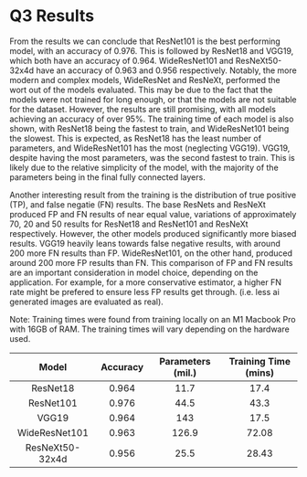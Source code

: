 # Q3 Results

From the results we can conclude that ResNet101 is the best performing model, with an accuracy of 0.976. This is followed by ResNet18 and VGG19, which both have an accuracy of 0.964. WideResNet101 and ResNeXt50-32x4d have an accuracy of 0.963 and 0.956 respectively. Notably, the more modern and complex models, WideResNet and ResNeXt, performed the wort out of the models evaluated. This may be due to the fact that the models were not trained for long enough, or that the models are not suitable for the dataset. However, the results are still promising, with all models achieving an accuracy of over 95%. The training time of each model is also shown, with ResNet18 being the fastest to train, and WideResNet101 being the slowest. This is expected, as ResNet18 has the least number of parameters, and WideResNet101 has the most (neglecting VGG19). VGG19, despite having the most parameters, was the second fastest to train. This is likely due to the relative simplicity of the model, with the majority of the parameters being in the final fully connected layers.

Another interesting result from the training is the distribution of true positive (TP), and false negatie (FN) results. The base ResNets and ResNeXt produced FP and FN results of near equal value, variations of approximately 70, 20 and 50 results for ResNet18 and ResNet101 and ResNeXt respectively. However, the other models produced significantly more biased results. VGG19 heavily leans towards false negative results, with around 200 more FN results than FP. WideResNet101, on the other hand, produced around 200 more FP results than FN. This comparison of FP and FN results are an important consideration in model choice, depending on the application. For example, for a more conservative estimator, a higher FN rate might be prefered to ensure less FP results get through. (i.e. less ai generated images are evaluated as real).

Note: Training times were found from training locally on an M1 Macbook Pro with 16GB of RAM. The training times will vary depending on the hardware used.

|      Model      | Accuracy | Parameters (mil.) | Training Time (mins) |
|:---------------:|:--------:|:-----------------:|:--------------------:|
|     ResNet18    |   0.964  |        11.7       |         17.4         |
|    ResNet101    |   0.976  |        44.5       |         43.3         |
|      VGG19      |   0.964  |        143        |         17.5         |
|  WideResNet101  |   0.963  |       126.9       |         72.08        |
| ResNeXt50-32x4d |   0.956  |        25.5       |         28.43        |
